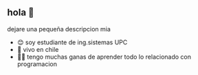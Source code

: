 ## hola  👋
dejare una pequeña descripcion mia

- 😊 soy estudiante de ing.sistemas  UPC
- 📍 vivo en chile 
- 👨‍💻 tengo muchas ganas de aprender todo lo relacionado con programacion
  
